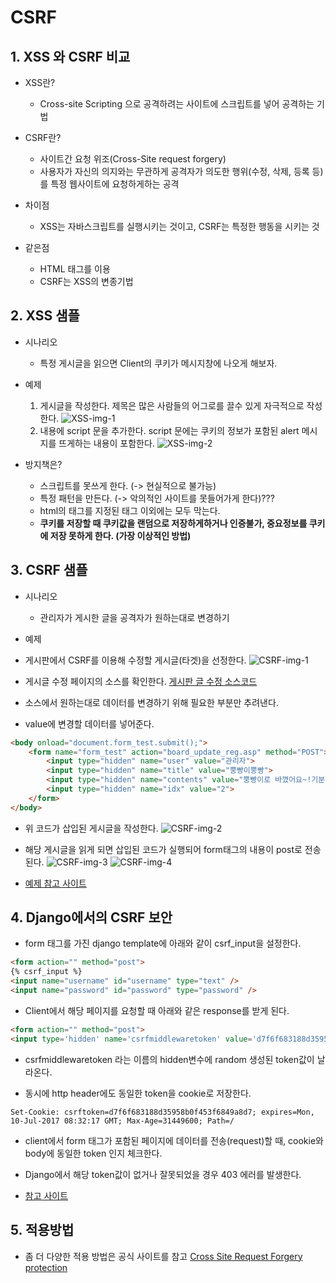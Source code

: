 # CSRF

## 1. XSS 와 CSRF 비교

- XSS란?
    - Cross-site Scripting 으로 공격하려는 사이트에 스크립트를 넣어 공격하는 기법

- CSRF란?
    - 사이트간 요청 위조(Cross-Site request forgery)
    - 사용자가 자신의 의지와는 무관하게 공격자가 의도한 행위(수정, 삭제, 등록 등)를 특정 웹사이트에 요청하게하는 공격

- 차이점
    - XSS는 자바스크립트를 실행시키는 것이고, CSRF는 특정한 행동을 시키는 것

- 같은점
    - HTML 태그를 이용
    - CSRF는 XSS의 변종기법


## 2. XSS 샘플

- 시나리오
    - 특정 게시글을 읽으면 Client의 쿠키가 메시지창에 나오게 해보자.

- 예제
    1. 게시글을 작성한다. 제목은 많은 사람들의 어그로를 끌수 있게 자극적으로 작성한다.
    ![XSS-img-1](https://t1.daumcdn.net/cfile/tistory/23358B39575F9E8716)
    2. 내용에 script 문을 추가한다. script 문에는 쿠키의 정보가 포함된 alert 메시지를 뜨게하는 내용이 포함한다.
    ![XSS-img-2](https://t1.daumcdn.net/cfile/tistory/24355739575F9E8816)

- 방지책은?
    - 스크립트를 못쓰게 한다. (-> 현실적으로 불가능)
    - 특정 패턴을 만든다. (-> 악의적인 사이트를 못들어가게 한다)???
    - html의 태그를 지정된 태그 이외에는 모두 막는다.
    - **쿠키를 저장할 때 쿠키값을 랜덤으로 저장하게하거나 인증불가, 중요정보를 쿠키에 저장 못하게 한다. (가장 이상적인 방법)**


## 3. CSRF 샘플

- 시나리오
    - 관리자가 게시한 글을 공격자가 원하는대로 변경하기

- 예제

- 게시판에서 CSRF를 이용해 수정할 게시글(타겟)을 선정한다.
![CSRF-img-1](https://t1.daumcdn.net/cfile/tistory/2257CB44575FA44735)

- 게시글 수정 페이지의 소스를 확인한다.
[게시판 글 수정 소스코드](sample1.html)

- 소스에서 원하는대로 데이터를 변경하기 위해 필요한 부분만 추려낸다.

- value에 변경할 데이터를 넣어준다.

```html
<body onload="document.form_test.submit();">
    <form name="form_test" action="board_update_reg.asp" method="POST">
        <input type="hidden" name="user" value="관리자">
        <input type="hidden" name="title" value="뿡빵이뿡빵">
        <input type="hidden" name="contents" value="뿡빵이로 바꼈어요~!기분좋아">
        <input type="hidden" name="idx" value="2">
    </form>
</body>
```

- 위 코드가 삽입된 게시글을 작성한다.
![CSRF-img-2](https://t1.daumcdn.net/cfile/tistory/235F9644575FA4472E)

- 해당 게시글을 읽게 되면 삽입된 코드가 실행되어 form태그의 내용이 post로 전송된다.
![CSRF-img-3](https://t1.daumcdn.net/cfile/tistory/2761FB44575FA4482C)
![CSRF-img-4](https://t1.daumcdn.net/cfile/tistory/260F0644575FA4490A)

- [예제 참고 사이트](http://rednooby.tistory.com/22)


## 4. Django에서의 CSRF 보안 

- form 태그를 가진 django template에 아래와 같이 csrf_input을 설정한다.

```html
<form action="" method="post">
{% csrf_input %}
<input name="username" id="username" type="text" />
<input name="password" id="password" type="password" />
```

- Client에서 해당 페이지를 요청할 때 아래와 같은 response를 받게 된다.

```html
<form action="" method="post">
<input type='hidden' name='csrfmiddlewaretoken' value='d7f6f683188d35958b0f453f6849a8d7' />
```

- csrfmiddlewaretoken 라는 이름의 hidden변수에 random 생성된 token값이 날라온다.

- 동시에 http header에도 동일한 token을 cookie로 저장한다.

```
Set-Cookie: csrftoken=d7f6f683188d35958b0f453f6849a8d7; expires=Mon, 10-Jul-2017 08:32:17 GMT; Max-Age=31449600; Path=/
```

- client에서 form 태그가 포함된 페이지에 데이터를 전송(request)할 때, cookie와 body에 동일한 token 인지 체크한다.

- Django에서 해당 token값이 없거나 잘못되었을 경우 403 에러를 발생한다.

- [참고 사이트](http://www.iorchard.net/2016/07/11/curl_django_csrf_token_transmit.html)


## 5. 적용방법

- 좀 더 다양한 적용 방법은 공식 사이트를 참고 [Cross Site Request Forgery protection](https://docs.djangoproject.com/en/2.1/ref/csrf/)